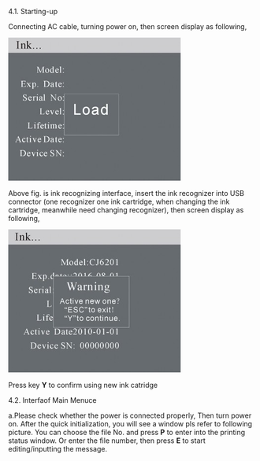 4.1. Starting-up

Connecting AC cable, turning power on, then screen display as following,


![](/assets/Image_029.jpg)


Above fig. is ink recognizing interface, insert the ink recognizer into USB connector (one recognizer one ink cartridge, when changing the ink cartridge, meanwhile need changing recognizer), then screen display as following,


![](/assets/Image_030.jpg)


Press key  **Y** to confirm using new ink catridge

4.2. Interfaof Main Menuce

a.Please check whether the power is connected properly, Then turn power on. After the quick initialization, you will see a window pls refer to following picture. You can choose the file No. and press **P**  to enter into the printing status window. Or enter the file number, then press  **E**  to start editing/inputting the message.
